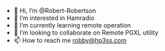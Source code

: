 - 👋 Hi, I’m @Robert-Robertson
- 👀 I’m interested in Hamradio
- 🌱 I’m currently learning remote operation
- 💞️ I’m looking to collaborate on Remote PGXL utility
- 📫 How to reach me robby@hp3ss.com

<!---
Robert-Robertson/Robert-Robertson is a ✨ special ✨ repository because its `README.md` (this file) appears on your GitHub profile.
You can click the Preview link to take a look at your changes.
--->
